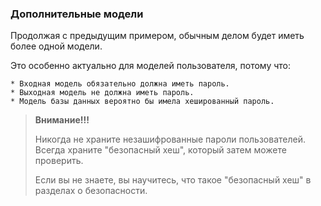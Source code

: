 <h3>Дополнительные модели</h3>

Продолжая с предыдущим примером, обычным делом будет иметь более одной модели.

Это особенно актуально для моделей пользователя, потому что:

    * Входная модель обязательно должна иметь пароль.
    * Выходная модель не должна иметь пароль.
    * Модель базы данных вероятно бы имела хешированный пароль.

> **Внимание!!!**
> 
> Никогда не храните незашифрованные пароли пользователей. Всегда храните "безопасный хеш", который затем можете проверить.
> 
> Если вы не знаете, вы научитесь, что такое "безопасный хеш" в разделах о безопасности.
